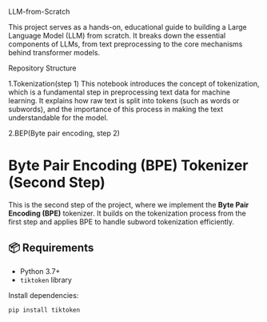 LLM-from-Scratch

  This project serves as a hands-on, educational guide to building a Large Language Model (LLM) from scratch. It breaks down the essential components of LLMs, from text preprocessing to the core mechanisms behind transformer models.

Repository Structure

1.Tokenization(step 1)
  This notebook introduces the concept of tokenization, which is a fundamental step in preprocessing text data for machine learning. It explains how raw text is split into tokens (such as words or subwords), and the importance of this process in making the text understandable for the model.


2.BEP(Byte pair encoding, step 2)

  # Byte Pair Encoding (BPE) Tokenizer (Second Step)

This is the second step of the project, where we implement the **Byte Pair Encoding (BPE)** tokenizer. It builds on the tokenization process from the first step and applies BPE to handle subword tokenization efficiently.

## 📦 Requirements

- Python 3.7+
- `tiktoken` library

Install dependencies:

```bash
pip install tiktoken
